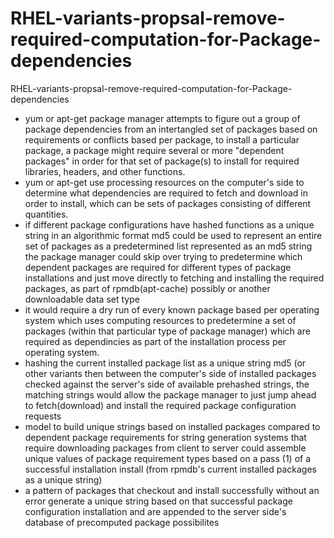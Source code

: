 # RHEL-variants-propsal-remove-required-computation-for-Package-dependencies
RHEL-variants-propsal-remove-required-computation-for-Package-dependencies

* yum or apt-get package manager attempts to figure out a group of package dependencies from an intertangled 
set of packages based on requirements or conflicts based per package, to install a particular package, a package 
might require several or more "dependent packages" in order for that set of package(s) to install for required 
libraries, headers, and other functions.
* yum or apt-get use processing resources on the computer's side to determine what dependencies are 
required to fetch and download in order to install, which can be sets of packages consisting of different quantities. 
* if different package configurations have hashed functions as a unique string in an algorithmic format md5 could be used to represent an entire set of packages as a predetermined list represented as an md5 string
the package manager could skip over trying to predetermine which dependent packages are required for different
types of package installations and just move directly to fetching and installing the required packages, 
as part of rpmdb(apt-cache) possibly or another downloadable data set type
* it would require a dry run of every known package based per operating system which uses computing resources to predetermine a set of packages (within that particular type of package manager) which are required as dependincies 
as part of the installation process per operating system.
* hashing the current installed package list as a unique string md5 (or other variants then between the computer's side of installed packages checked against the server's side of available prehashed strings, the matching strings would allow the package manager to just jump ahead to fetch(download) and install the required package configuration requests
* model to build unique strings based on installed packages compared to dependent package requirements for string generation systems that require downloading packages from client to server could assemble unique values of package requirement types
based on a pass (1) of a successful installation install (from rpmdb's current installed packages as a unique string)
* a pattern of packages that checkout and install successfully without an error generate a unique string based on that successful package configuration installation and are appended to the server side's database of precomputed package possibilites

